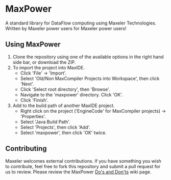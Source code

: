 MaxPower
========

A standard library for DataFlow computing using Maxeler Technologies. Written by Maxeler power users for Maxeler power users!

Using MaxPower
--------------

1. Clone the repository using one of the available options in the right hand side bar, or download the ZIP.
2. To import the project into MaxIDE.
   - Click 'File' -> 'Import'.
   - Select 'Old/Non MaxCompiler Projects into Workspace', then click 'Next'.
   - Click 'Select root directory', then 'Browse'. 
   - Navigate to the 'maxpower' directory.  Click 'OK'.
   - Click 'Finish'.
3. Add to the build path of another MaxIDE project.
   - Right click on the project ('EngineCode' for MaxCompiler projects) -> 'Properties'.
   - Select 'Java Build Path'.
   - Select 'Projects', then click 'Add'.
   - Select 'maxpower', then click 'OK' twice.

Contributing
------------

Maxeler welcomes external contributions. If you have something you wish to contribute, feel free to fork this repository and submit a pull request for us to review. Please review the MaxPower [Do's and Don'ts](https://github.com/maxeler/maxpower/wiki/Do's-and-Don'ts) wiki page.
